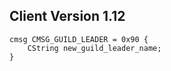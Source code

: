## Client Version 1.12

```rust,ignore
cmsg CMSG_GUILD_LEADER = 0x90 {
    CString new_guild_leader_name;    
}

```

